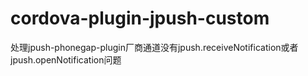# cordova-plugin-jpush-custom
处理jpush-phonegap-plugin厂商通道没有jpush.receiveNotification或者jpush.openNotification问题

